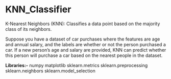 # KNN_Classifier
K-Nearest Neighbors (KNN): Classifies a data point based on the majority class of its neighbors.

Suppose you have a dataset of car purchases where the features are age and annual salary, and the labels are whether or not the person purchased a car. If a new person’s age and salary are provided, KNN can predict whether this person will purchase a car based on the nearest people in the dataset.

**Libraries:-**
numpy
matplotlib
sklearn.metrics
sklearn.preprocessing
sklearn.neighbors
sklearn.model_selection
